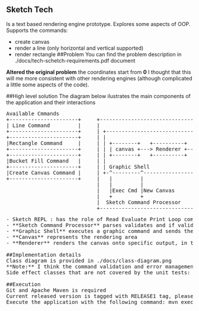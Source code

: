 ## Sketch Tech
Is a text based rendering engine prototype. Explores some aspects of OOP.
Supports the commands:
- create canvas
- render a line (only horizontal and vertical supported)
- render rectangle 
##Problem
You can find the problem description in ./docs/tech-schetch-requirements.pdf document

**Altered the original problem** the coordinates start from **0** I thought that this will me more consistent with other rendering engines 
(although complicated a little some aspects of the code). 
 
##High level solution
The diagram below ilustrates the main components of the application and their interactions
<pre>
Available Cmmands
+----------------------+     +---------------------------------+
| Line Command         |     |                                 |
+----------------------+     | +----------------------------+  |
+----------------------+     | |                            |  |
|Rectangle Command     |     | | +--------+   +----------+  |  |        +---------------+
+----------------------+     | | | canvas +---> Renderer +-------------->System Console |
+----------------------+     | | +--------+   +----------+  |  |        +-------+-------+
|Bucket Fill Command   |     | |                            |  |                |
+----------------------+     | | Graphic Shell              |  |                |
|Create Canvas Command |     | +-^---------^----------------+  |                |
+----------------------+     |   |         |                   |                |
                             |   |         |                   |          +-----v-------+
                             |   |Exec Cmd |New Canvas         <----------+ Sketch REPL |
                             |   +         +                   |          +-------------+
                             |  Sketch Command Processor       |
                             +---------------------------------+
<pre>
- Sketch REPL : has the role of Read Evaluate Print Loop component that reads the literal commands from the System Console and passes them for execution to the Sketch **Sketch Command Processor** component. The REPL will terminate the loop when **Exit Command** is received.
- **Sketch Command Processor** parses validates and if valid pases the command for execution to the **Graphic Shell** component.
- **Graphic Shell** executes a graphic command and sends the results to the renderer
- **Canvas** represents the rendering area
- **Renderer** renders the canvas onto specific output, in this case system console 

##Implementation details
Class diagram is provided in ./docs/class-diagram.png
**Note:** I think the command validation and error management should be improved a little. I would say it requires a refactoring
Side effect classes that are not covered by the unit tests: Main and SketchRepl 

##Execution
Git and Apache Maven is required
Current released version is tagged with RELEASE1 tag, please run: git checkout RELEASE1
Execute the application with the following command: mvn exec:java
